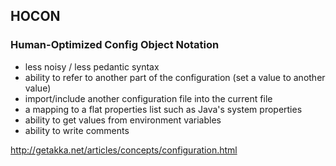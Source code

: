 ## HOCON

### Human-Optimized Config Object Notation

- less noisy / less pedantic syntax
- ability to refer to another part of the configuration (set a value to another value)
- import/include another configuration file into the current file
- a mapping to a flat properties list such as Java's system properties
- ability to get values from environment variables
- ability to write comments

http://getakka.net/articles/concepts/configuration.html
